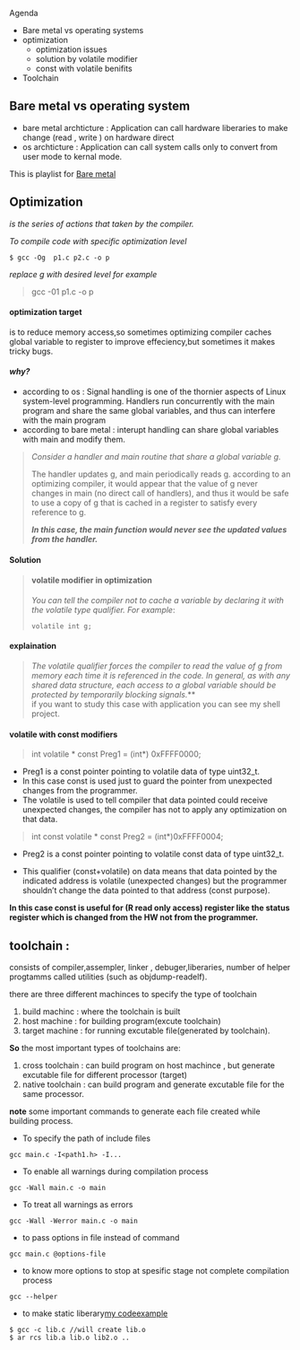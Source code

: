 Agenda 
- Bare metal vs operating systems
- optimization
    - optimization issues
	- solution by volatile modifier
	- const with volatile benifits
- Toolchain  
## Bare metal vs operating system
- bare metal archticture : Application can call hardware liberaries to make change (read , write ) on hardware direct
- os archticture : Application can call system calls only to convert from user mode to kernal mode.

This is playlist for [Bare metal](https://www.youtube.com/watch?v=qWqlkCLmZoE&list=PLERTijJOmYrDiiWd10iRHY0VRHdJwUH4g&index=1)

## Optimization 

*is the series of actions that taken by the compiler.*

*To compile code with specific optimization level*
```
$ gcc -Og  p1.c p2.c -o p
```
*replace g with desired level  for example*
> gcc -01 p1.c -o p
#### optimization target 
is to reduce memory access,so sometimes optimizing compiler caches global variable to register to improve effeciency,but sometimes it makes tricky bugs. 
#### ***why?***

- according to os : Signal handling is one of the thornier aspects of Linux system-level programming.  Handlers run concurrently with the main program and share the same global variables, and thus can interfere with the main program 
- according to bare metal : interupt handling can share global variables with main and modify them.

> *Consider a handler and main routine that share a global variable g.*
> 
> The handler updates g, and main periodically reads g. according to an optimizing compiler, it would appear that the value of g never changes in main (no direct call of handlers), and thus it would be safe to use a copy of g that is cached in a register to satisfy every reference to g. 
>
> ***In this case, the main function would never see the updated values from the handler.***
>
#### Solution 
> #### volatile modifier in optimization
>
> *You can tell the compiler not to cache a variable by declaring it with
the volatile type qualifier. 
For example*: 
> ```
> volatile int g;
> ```
>
#### explaination
> *The volatile qualifier forces the compiler to read the value of g from memory each time it is referenced in the code. In general, as with any shared data structure, each access to a global variable should be protected by temporarily blocking signals.***  
if you want to study this case with application you can see my shell project.
>


#### volatile with const modifiers
> int volatile * const Preg1 = 
(int*) 0xFFFF0000;

* Preg1 is a const pointer pointing to volatile data of type uint32_t.
* In this case const is used just to guard the pointer from unexpected changes from the programmer.
* The volatile is used to tell compiler that data pointed could receive unexpected changes, the compiler has not to apply any optimization on that data.

> int const volatile * const Preg2 = (int*)0xFFFF0004;

* Preg2 is a const pointer pointing to volatile const data of type uint32_t.

* This qualifier (const+volatile) on data means that data pointed by the indicated address is volatile (unexpected changes) but the programmer shouldn’t change the data pointed to that address (const purpose). 

**In this case const is useful for (R read only access) register like the status register which is changed from the HW not from the programmer.**


## toolchain : 
consists of compiler,assempler, linker , debuger,liberaries, number of helper progtamms called utilities (such as objdump-readelf).

there are three different machinces to specify the type of toolchain 
1. build machinc : where the toolchain is built 
2. host machine : for building program(excute toolchain)
3. target machine : for running excutable file(generated by toolchain).

**So** the most important types of toolchains are: 
1. cross toolchain : can build program on host machince , but generate excutable file for different processor (target)
2. native toolchain : can build program and generate excutable file for the same processor.

**note** 
some important commands to generate each file created while building process.

- To specify the path of include files  
```
gcc main.c -I<path1.h> -I...
```
- To enable all warnings during compilation process
```
gcc -Wall main.c -o main
```
- To treat all warnings as errors
```
gcc -Wall -Werror main.c -o main
```
- to pass options in file instead of command
```
gcc main.c @options-file
```	
- to know more options to stop at spesific stage not complete compilation process
```
gcc --helper
```
- to make static liberary[my codeexample]()
```
$ gcc -c lib.c //will create lib.o
$ ar rcs lib.a lib.o lib2.o ..
```